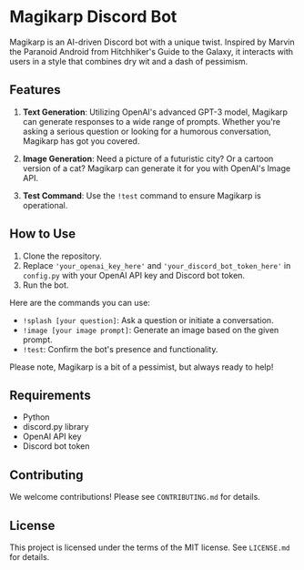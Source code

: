 # Magikarp Discord Bot

Magikarp is an AI-driven Discord bot with a unique twist. Inspired by Marvin the Paranoid Android from Hitchhiker's Guide to the Galaxy, it interacts with users in a style that combines dry wit and a dash of pessimism.

## Features

1. **Text Generation**: Utilizing OpenAI's advanced GPT-3 model, Magikarp can generate responses to a wide range of prompts. Whether you're asking a serious question or looking for a humorous conversation, Magikarp has got you covered.

2. **Image Generation**: Need a picture of a futuristic city? Or a cartoon version of a cat? Magikarp can generate it for you with OpenAI's Image API.

3. **Test Command**: Use the `!test` command to ensure Magikarp is operational.

## How to Use

1. Clone the repository.
2. Replace `'your_openai_key_here'` and `'your_discord_bot_token_here'` in `config.py` with your OpenAI API key and Discord bot token.
3. Run the bot.

Here are the commands you can use:

- `!splash [your question]`: Ask a question or initiate a conversation.
- `!image [your image prompt]`: Generate an image based on the given prompt.
- `!test`: Confirm the bot's presence and functionality.

Please note, Magikarp is a bit of a pessimist, but always ready to help!

## Requirements

- Python
- discord.py library
- OpenAI API key
- Discord bot token

## Contributing

We welcome contributions! Please see `CONTRIBUTING.md` for details.

## License

This project is licensed under the terms of the MIT license. See `LICENSE.md` for details.
